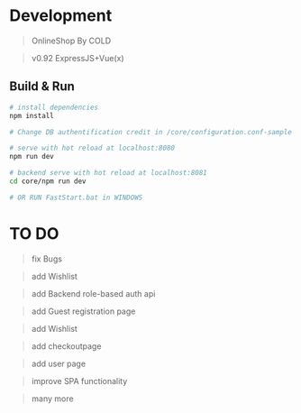 # Development

> OnlineShop By COLD

> v0.92 ExpressJS+Vue(x)

## Build & Run

``` bash
# install dependencies
npm install

# Change DB authentification credit in /core/configuration.conf-sample and rename it to configuration.conf

# serve with hot reload at localhost:8080
npm run dev

# backend serve with hot reload at localhost:8081
cd core/npm run dev

# OR RUN FastStart.bat in WINDOWS
```
# TO DO

> fix Bugs

> add Wishlist

> add Backend role-based auth api

> add Guest registration page

> add Wishlist

> add checkoutpage

> add user page

> improve SPA functionality

> many more